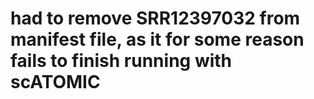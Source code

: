 # had to remove SRR12397032 from manifest file, as it for some reason fails to finish running with scATOMIC
